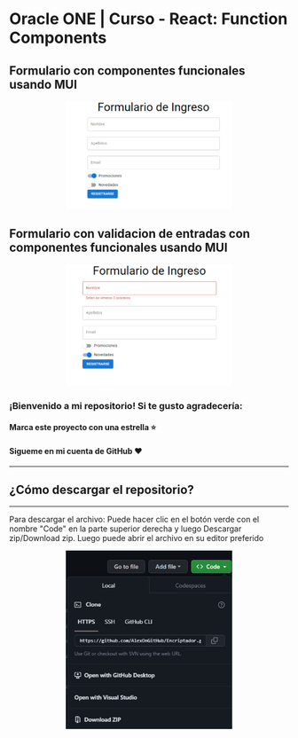 # Oracle ONE | Curso - React: Function Components

## Formulario con componentes funcionales usando MUI

<p align="center" >
     <img width="300" heigth="200" src="./src/assets/img/Proyecto.png">
</p>

## Formulario con validacion de entradas con componentes funcionales usando MUI

<p align="center" >
     <img width="300" heigth="200" src="./src/assets/img/Proyecto2.png">
</p>

### ¡Bienvenido a mi repositorio! Si te gusto agradecería:

#### Marca este proyecto con una estrella ⭐
#### Sigueme en mi cuenta de GitHub ❤️
---

## ¿Cómo descargar el repositorio?
---
Para descargar el archivo: Puede hacer clic en el botón verde con el nombre "Code" en la parte superior derecha y luego Descargar zip/Download zip. Luego puede abrir el archivo en su editor preferido 

<p align="center" >
     <img width="300" heigth="200" src="./src/assets/img/Download.png">
</p>
